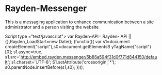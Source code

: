 # Rayden-Messenger
This is a messaging application to enhance communication between a site administrator and a person visiting the website
<!--Start Rayden.messenger Script -->
Script type ="text/javascript">
var Rayden-API= Rayden- API ||{},Rayden_LoadStart=new Date();
(functio(){
var
s1=document createElement("script"),s0=document.getElementsB
yTagName("script")[0];
s1.async=true,
s1.src='http://embed.rayden.messenger/5b86a594f31d0f771d844150/default';
s1.charset='UTF-8';
S1.setAttribute('crossorigin','*');
s0.parentNode.insertBefore(s1,s0);
})();
</script>
<!--End of Rayden.messenger Script-->
